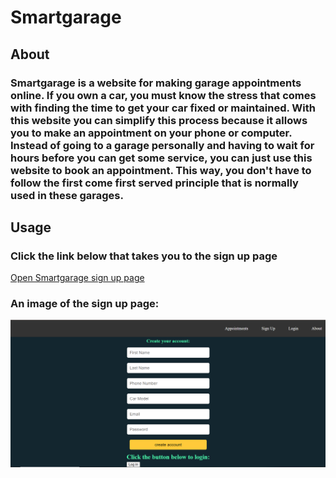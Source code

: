 # Smartgarage


## About

### Smartgarage is a website for making garage appointments online. If you own a car, you must know the stress that comes with finding the time to get your car fixed or maintained. With this website you can simplify this process because it allows you to make an appointment on your phone or computer. Instead of going to a garage personally and having to wait for hours before you can get some service, you can just use this website to book an appointment. This way, you don't have to follow the first come first served principle that is normally used in these garages.


## Usage

### Click the link below that takes you to the sign up page
<a href="http://www.kyalo460.tech:3000/create" target="_blank">Open Smartgarage sign up page</a>
### An image of the sign up page:
![Alt text](public/images/signUp.png)